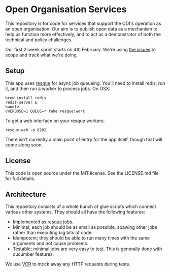 # Open Organisation Services

This repository is for code for services that support the ODI's operation as an open organisation. Our aim is to publish open data as a mechanism to help us function more effectively, and to act as a demonstrator of both the technical and policy challenges.

Our first 2-week sprint starts on 4th February. We're using [the issues](https://github.com/theodi/open-orgn-services/issues) to scope and track what we're doing.

Setup
-----

This app uses [resque](https://github.com/defunkt/resque) for async job queueing. 
You'll need to install redis, run it, and then run a worker to process jobs. On OSX:

    brew install redis
    redis-server &
    bundle
    VVERBOSE=1 QUEUE=* rake resque:work

To get a web interface on your resque workers:

    resque-web -p 8282

There isn't currently a main point of entry for the app itself, though that will come along soon.

License
-------

This code is open source under the MIT license. See the LICENSE.md file for 
full details.

Architecture
------------

This repository consists of a whole bunch of glue scripts which connect various other systems. They should all have the following features:

* Implemented as [resque jobs](https://github.com/defunkt/resque#section_Jobs).
* Minimal; each job should be as small as possible, spawing other jobs rather than executing big bits of code.
* Idempotent; they should be able to run many times with the same arguments and not cause problems.
* Testable; minimal jobs are very easy to test. This is generally done with cucumber features.

We use [VCR](https://github.com/vcr/vcr) to mock away any HTTP requests during tests.